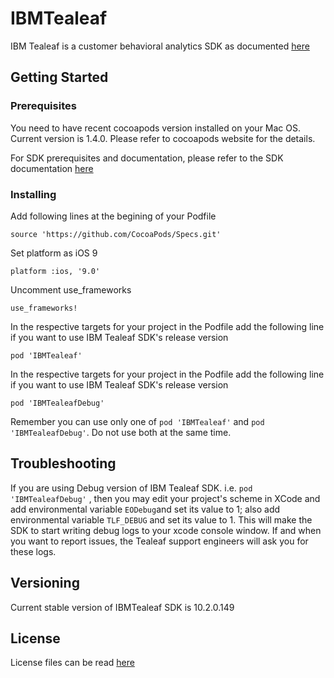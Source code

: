 # IBMTealeaf

IBM Tealeaf is a customer behavioral analytics SDK as documented [here](https://developer.ibm.com/customer-engagement/docs/watson-marketing/ibm-watson-customer-experience-analytics/ibm-watson-customer-experience-analytics-mobile-basic-edition/)


## Getting Started

### Prerequisites

You need to have recent cocoapods version installed on your Mac OS. Current version is 1.4.0. Please refer to cocoapods website for the details.

For SDK prerequisites and documentation, please refer to the SDK documentation [here](https://developer.ibm.com/customer-engagement/docs/watson-marketing/ibm-watson-customer-experience-analytics/ibm-watson-customer-experience-analytics-mobile-basic-edition/)

### Installing

Add following lines at the begining of your Podfile

`source 'https://github.com/CocoaPods/Specs.git'`

Set platform as iOS 9

`platform :ios, '9.0'`

Uncomment use_frameworks

`use_frameworks!`

In the respective targets for your project in the Podfile add the following line if you want to use IBM Tealeaf SDK's release version

`pod 'IBMTealeaf'`

In the respective targets for your project in the Podfile add the following line if you want to use IBM Tealeaf SDK's release version

`pod 'IBMTealeafDebug'`


Remember you can use only one of  `pod 'IBMTealeaf'` and `pod 'IBMTealeafDebug'`. Do not use both at the same time. 

## Troubleshooting

If you are using Debug version of IBM Tealeaf SDK. i.e. `pod 'IBMTealeafDebug'` , then you may edit your project's scheme in XCode and add environmental variable `EODebug`and set its value to 1; also add environmental variable `TLF_DEBUG` and set its value to 1. This will make the SDK to start writing debug logs to your xcode console window. If and when you want to report issues, the Tealeaf support engineers will ask you for these logs.


## Versioning

Current stable version of IBMTealeaf SDK is 10.2.0.149


## License

License files can be read [here](https://github.com/ibm-watson-cxa/IBMTealeaf/tree/master/Licenses)

